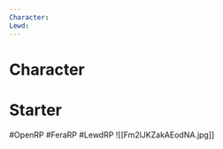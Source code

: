 ```yaml
---
Character: 
Lewd: 
---
```

# Character


# Starter


  

#OpenRP #FeraRP #LewdRP 
![[Fm2lJKZakAEodNA.jpg]]